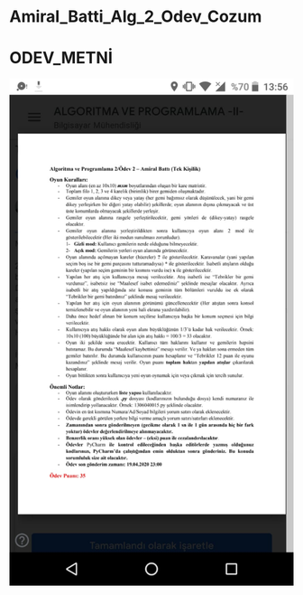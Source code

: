 # Amiral_Batti_Alg_2_Odev_Cozum

# ODEV_METNİ

![alt text](https://github.com/CoOKieMNSTeR/Amiral_Batti_Alg_2_Odev_Cozum/blob/master/Odev_Metni.jpeg)
